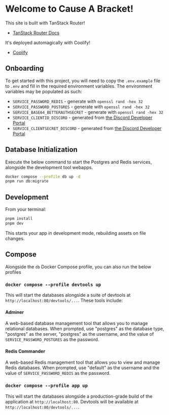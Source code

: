 # Welcome to Cause A Bracket!

This site is built with TanStack Router!

- [TanStack Router Docs](https://tanstack.com/router)

It's deployed automagically with Coolify!

- [Coolify](https://coolify.io/)

## Onboarding

To get started with this project, you will need to copy the `.env.example` file to `.env` and fill in the required
environment variables. The environment variables may be populated as such:

- `SERVICE_PASSWORD_REDIS` - generate with `openssl rand -hex 32`
- `SERVICE_PASSWORD_POSTGRES` - generate with `openssl rand -hex 32`
- `SERVICE_BASE64_BETTERAUTHSECRET` - generate with `openssl rand -hex 32`
- `SERVICE_CLIENTID_DISCORD` - generated
  from [the Discord Developer Portal](https://discord.com/developers/applications)
- `SERVICE_CLIENTSECRET_DISCORD` - generated
  from [the Discord Developer Portal](https://discord.com/developers/applications)

## Database Initialization

Execute the below command to start the Postgres and Redis services, alongside the development tool webapps.

```sh
docker compose --profile db up -d
pnpm run db:migrate
```

## Development

From your terminal:

```sh
pnpm install
pnpm dev
```

This starts your app in development mode, rebuilding assets on file changes.

## Compose

Alongside the `db` Docker Compose profile, you can also run the below profiles

### `docker compose --profile devtools up`

This will start the databases alongside a suite of devtools at
`http://localhost:80/devtools/...`. These tools include:

#### Adminer

A web-based database management tool that allows you to manage relational
databases. When prompted, use "postgres" as the database type, "postgres" as
the server, "postgres" as the username, and the value of
`SERVICE_PASSWORD_POSTGRES` as the password.

#### Redis Commander

A web-based Redis management tool that allows you to view and manage Redis
databases. When prompted, use "default" as the username and the value of
`SERVICE_PASSWORD_REDIS` as the password.

### `docker compose --profile app up`

This will start the databases alongside a production-grade build of the
application at `http://localhost:80`. Devtools will be available at
`http://localhost:80/devtools/...`.
